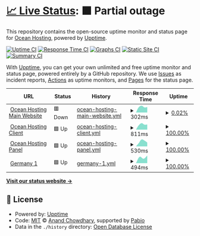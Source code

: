 # [📈 Live Status](https://status.ocean-hosting.top): <!--live status--> **🟧 Partial outage**

This repository contains the open-source uptime monitor and status page for [Ocean Hosting](https://status.ocean-hosting.top), powered by [Upptime](https://github.com/upptime/upptime).

[![Uptime CI](https://github.com/Ocean-Hosting/ocean-upptime/workflows/Uptime%20CI/badge.svg)](https://github.com/Ocean-Hosting/ocean-upptime/actions?query=workflow%3A%22Uptime+CI%22)
[![Response Time CI](https://github.com/Ocean-Hosting/ocean-upptime/workflows/Response%20Time%20CI/badge.svg)](https://github.com/Ocean-Hosting/ocean-upptime/actions?query=workflow%3A%22Response+Time+CI%22)
[![Graphs CI](https://github.com/Ocean-Hosting/ocean-upptime/workflows/Graphs%20CI/badge.svg)](https://github.com/Ocean-Hosting/ocean-upptime/actions?query=workflow%3A%22Graphs+CI%22)
[![Static Site CI](https://github.com/Ocean-Hosting/ocean-upptime/workflows/Static%20Site%20CI/badge.svg)](https://github.com/Ocean-Hosting/ocean-upptime/actions?query=workflow%3A%22Static+Site+CI%22)
[![Summary CI](https://github.com/Ocean-Hosting/ocean-upptime/workflows/Summary%20CI/badge.svg)](https://github.com/Ocean-Hosting/ocean-upptime/actions?query=workflow%3A%22Summary+CI%22)

With [Upptime](https://upptime.js.org), you can get your own unlimited and free uptime monitor and status page, powered entirely by a GitHub repository. We use [Issues](https://github.com/Ocean-Hosting/ocean-upptime/issues) as incident reports, [Actions](https://github.com/Ocean-Hosting/ocean-upptime/actions) as uptime monitors, and [Pages](https://status.ocean-hosting.top) for the status page.

<!--start: status pages-->
<!-- This summary is generated by Upptime (https://github.com/upptime/upptime) -->
<!-- Do not edit this manually, your changes will be overwritten -->
<!-- prettier-ignore -->
| URL | Status | History | Response Time | Uptime |
| --- | ------ | ------- | ------------- | ------ |
| <img alt="" src="https://icons.duckduckgo.com/ip3/ocean-hosting.top.ico" height="13"> [Ocean Hosting Main Website](https://ocean-hosting.top) | 🟥 Down | [ocean-hosting-main-website.yml](https://github.com/Ocean-Hosting/ocean-upptime/commits/HEAD/history/ocean-hosting-main-website.yml) | <details><summary><img alt="Response time graph" src="./graphs/ocean-hosting-main-website/response-time-week.png" height="20"> 302ms</summary><br><a href="https://status.ocean-hosting.top/history/ocean-hosting-main-website"><img alt="Response time 302" src="https://img.shields.io/endpoint?url=https%3A%2F%2Fraw.githubusercontent.com%2FOcean-Hosting%2Focean-upptime%2FHEAD%2Fapi%2Focean-hosting-main-website%2Fresponse-time.json"></a><br><a href="https://status.ocean-hosting.top/history/ocean-hosting-main-website"><img alt="24-hour response time 302" src="https://img.shields.io/endpoint?url=https%3A%2F%2Fraw.githubusercontent.com%2FOcean-Hosting%2Focean-upptime%2FHEAD%2Fapi%2Focean-hosting-main-website%2Fresponse-time-day.json"></a><br><a href="https://status.ocean-hosting.top/history/ocean-hosting-main-website"><img alt="7-day response time 302" src="https://img.shields.io/endpoint?url=https%3A%2F%2Fraw.githubusercontent.com%2FOcean-Hosting%2Focean-upptime%2FHEAD%2Fapi%2Focean-hosting-main-website%2Fresponse-time-week.json"></a><br><a href="https://status.ocean-hosting.top/history/ocean-hosting-main-website"><img alt="30-day response time 302" src="https://img.shields.io/endpoint?url=https%3A%2F%2Fraw.githubusercontent.com%2FOcean-Hosting%2Focean-upptime%2FHEAD%2Fapi%2Focean-hosting-main-website%2Fresponse-time-month.json"></a><br><a href="https://status.ocean-hosting.top/history/ocean-hosting-main-website"><img alt="1-year response time 302" src="https://img.shields.io/endpoint?url=https%3A%2F%2Fraw.githubusercontent.com%2FOcean-Hosting%2Focean-upptime%2FHEAD%2Fapi%2Focean-hosting-main-website%2Fresponse-time-year.json"></a></details> | <details><summary><a href="https://status.ocean-hosting.top/history/ocean-hosting-main-website">0.02%</a></summary><a href="https://status.ocean-hosting.top/history/ocean-hosting-main-website"><img alt="All-time uptime 0.02%" src="https://img.shields.io/endpoint?url=https%3A%2F%2Fraw.githubusercontent.com%2FOcean-Hosting%2Focean-upptime%2FHEAD%2Fapi%2Focean-hosting-main-website%2Fuptime.json"></a><br><a href="https://status.ocean-hosting.top/history/ocean-hosting-main-website"><img alt="24-hour uptime 0.02%" src="https://img.shields.io/endpoint?url=https%3A%2F%2Fraw.githubusercontent.com%2FOcean-Hosting%2Focean-upptime%2FHEAD%2Fapi%2Focean-hosting-main-website%2Fuptime-day.json"></a><br><a href="https://status.ocean-hosting.top/history/ocean-hosting-main-website"><img alt="7-day uptime 0.02%" src="https://img.shields.io/endpoint?url=https%3A%2F%2Fraw.githubusercontent.com%2FOcean-Hosting%2Focean-upptime%2FHEAD%2Fapi%2Focean-hosting-main-website%2Fuptime-week.json"></a><br><a href="https://status.ocean-hosting.top/history/ocean-hosting-main-website"><img alt="30-day uptime 0.02%" src="https://img.shields.io/endpoint?url=https%3A%2F%2Fraw.githubusercontent.com%2FOcean-Hosting%2Focean-upptime%2FHEAD%2Fapi%2Focean-hosting-main-website%2Fuptime-month.json"></a><br><a href="https://status.ocean-hosting.top/history/ocean-hosting-main-website"><img alt="1-year uptime 0.02%" src="https://img.shields.io/endpoint?url=https%3A%2F%2Fraw.githubusercontent.com%2FOcean-Hosting%2Focean-upptime%2FHEAD%2Fapi%2Focean-hosting-main-website%2Fuptime-year.json"></a></details>
| <img alt="" src="https://icons.duckduckgo.com/ip3/client.ocean-hosting.top.ico" height="13"> [Ocean Hosting Client](https://client.ocean-hosting.top) | 🟩 Up | [ocean-hosting-client.yml](https://github.com/Ocean-Hosting/ocean-upptime/commits/HEAD/history/ocean-hosting-client.yml) | <details><summary><img alt="Response time graph" src="./graphs/ocean-hosting-client/response-time-week.png" height="20"> 811ms</summary><br><a href="https://status.ocean-hosting.top/history/ocean-hosting-client"><img alt="Response time 811" src="https://img.shields.io/endpoint?url=https%3A%2F%2Fraw.githubusercontent.com%2FOcean-Hosting%2Focean-upptime%2FHEAD%2Fapi%2Focean-hosting-client%2Fresponse-time.json"></a><br><a href="https://status.ocean-hosting.top/history/ocean-hosting-client"><img alt="24-hour response time 811" src="https://img.shields.io/endpoint?url=https%3A%2F%2Fraw.githubusercontent.com%2FOcean-Hosting%2Focean-upptime%2FHEAD%2Fapi%2Focean-hosting-client%2Fresponse-time-day.json"></a><br><a href="https://status.ocean-hosting.top/history/ocean-hosting-client"><img alt="7-day response time 811" src="https://img.shields.io/endpoint?url=https%3A%2F%2Fraw.githubusercontent.com%2FOcean-Hosting%2Focean-upptime%2FHEAD%2Fapi%2Focean-hosting-client%2Fresponse-time-week.json"></a><br><a href="https://status.ocean-hosting.top/history/ocean-hosting-client"><img alt="30-day response time 811" src="https://img.shields.io/endpoint?url=https%3A%2F%2Fraw.githubusercontent.com%2FOcean-Hosting%2Focean-upptime%2FHEAD%2Fapi%2Focean-hosting-client%2Fresponse-time-month.json"></a><br><a href="https://status.ocean-hosting.top/history/ocean-hosting-client"><img alt="1-year response time 811" src="https://img.shields.io/endpoint?url=https%3A%2F%2Fraw.githubusercontent.com%2FOcean-Hosting%2Focean-upptime%2FHEAD%2Fapi%2Focean-hosting-client%2Fresponse-time-year.json"></a></details> | <details><summary><a href="https://status.ocean-hosting.top/history/ocean-hosting-client">100.00%</a></summary><a href="https://status.ocean-hosting.top/history/ocean-hosting-client"><img alt="All-time uptime 100.00%" src="https://img.shields.io/endpoint?url=https%3A%2F%2Fraw.githubusercontent.com%2FOcean-Hosting%2Focean-upptime%2FHEAD%2Fapi%2Focean-hosting-client%2Fuptime.json"></a><br><a href="https://status.ocean-hosting.top/history/ocean-hosting-client"><img alt="24-hour uptime 100.00%" src="https://img.shields.io/endpoint?url=https%3A%2F%2Fraw.githubusercontent.com%2FOcean-Hosting%2Focean-upptime%2FHEAD%2Fapi%2Focean-hosting-client%2Fuptime-day.json"></a><br><a href="https://status.ocean-hosting.top/history/ocean-hosting-client"><img alt="7-day uptime 100.00%" src="https://img.shields.io/endpoint?url=https%3A%2F%2Fraw.githubusercontent.com%2FOcean-Hosting%2Focean-upptime%2FHEAD%2Fapi%2Focean-hosting-client%2Fuptime-week.json"></a><br><a href="https://status.ocean-hosting.top/history/ocean-hosting-client"><img alt="30-day uptime 100.00%" src="https://img.shields.io/endpoint?url=https%3A%2F%2Fraw.githubusercontent.com%2FOcean-Hosting%2Focean-upptime%2FHEAD%2Fapi%2Focean-hosting-client%2Fuptime-month.json"></a><br><a href="https://status.ocean-hosting.top/history/ocean-hosting-client"><img alt="1-year uptime 100.00%" src="https://img.shields.io/endpoint?url=https%3A%2F%2Fraw.githubusercontent.com%2FOcean-Hosting%2Focean-upptime%2FHEAD%2Fapi%2Focean-hosting-client%2Fuptime-year.json"></a></details>
| <img alt="" src="https://icons.duckduckgo.com/ip3/panel.ocean-hosting.top.ico" height="13"> [Ocean Hosting Panel](https://panel.ocean-hosting.top) | 🟩 Up | [ocean-hosting-panel.yml](https://github.com/Ocean-Hosting/ocean-upptime/commits/HEAD/history/ocean-hosting-panel.yml) | <details><summary><img alt="Response time graph" src="./graphs/ocean-hosting-panel/response-time-week.png" height="20"> 530ms</summary><br><a href="https://status.ocean-hosting.top/history/ocean-hosting-panel"><img alt="Response time 530" src="https://img.shields.io/endpoint?url=https%3A%2F%2Fraw.githubusercontent.com%2FOcean-Hosting%2Focean-upptime%2FHEAD%2Fapi%2Focean-hosting-panel%2Fresponse-time.json"></a><br><a href="https://status.ocean-hosting.top/history/ocean-hosting-panel"><img alt="24-hour response time 530" src="https://img.shields.io/endpoint?url=https%3A%2F%2Fraw.githubusercontent.com%2FOcean-Hosting%2Focean-upptime%2FHEAD%2Fapi%2Focean-hosting-panel%2Fresponse-time-day.json"></a><br><a href="https://status.ocean-hosting.top/history/ocean-hosting-panel"><img alt="7-day response time 530" src="https://img.shields.io/endpoint?url=https%3A%2F%2Fraw.githubusercontent.com%2FOcean-Hosting%2Focean-upptime%2FHEAD%2Fapi%2Focean-hosting-panel%2Fresponse-time-week.json"></a><br><a href="https://status.ocean-hosting.top/history/ocean-hosting-panel"><img alt="30-day response time 530" src="https://img.shields.io/endpoint?url=https%3A%2F%2Fraw.githubusercontent.com%2FOcean-Hosting%2Focean-upptime%2FHEAD%2Fapi%2Focean-hosting-panel%2Fresponse-time-month.json"></a><br><a href="https://status.ocean-hosting.top/history/ocean-hosting-panel"><img alt="1-year response time 530" src="https://img.shields.io/endpoint?url=https%3A%2F%2Fraw.githubusercontent.com%2FOcean-Hosting%2Focean-upptime%2FHEAD%2Fapi%2Focean-hosting-panel%2Fresponse-time-year.json"></a></details> | <details><summary><a href="https://status.ocean-hosting.top/history/ocean-hosting-panel">100.00%</a></summary><a href="https://status.ocean-hosting.top/history/ocean-hosting-panel"><img alt="All-time uptime 100.00%" src="https://img.shields.io/endpoint?url=https%3A%2F%2Fraw.githubusercontent.com%2FOcean-Hosting%2Focean-upptime%2FHEAD%2Fapi%2Focean-hosting-panel%2Fuptime.json"></a><br><a href="https://status.ocean-hosting.top/history/ocean-hosting-panel"><img alt="24-hour uptime 100.00%" src="https://img.shields.io/endpoint?url=https%3A%2F%2Fraw.githubusercontent.com%2FOcean-Hosting%2Focean-upptime%2FHEAD%2Fapi%2Focean-hosting-panel%2Fuptime-day.json"></a><br><a href="https://status.ocean-hosting.top/history/ocean-hosting-panel"><img alt="7-day uptime 100.00%" src="https://img.shields.io/endpoint?url=https%3A%2F%2Fraw.githubusercontent.com%2FOcean-Hosting%2Focean-upptime%2FHEAD%2Fapi%2Focean-hosting-panel%2Fuptime-week.json"></a><br><a href="https://status.ocean-hosting.top/history/ocean-hosting-panel"><img alt="30-day uptime 100.00%" src="https://img.shields.io/endpoint?url=https%3A%2F%2Fraw.githubusercontent.com%2FOcean-Hosting%2Focean-upptime%2FHEAD%2Fapi%2Focean-hosting-panel%2Fuptime-month.json"></a><br><a href="https://status.ocean-hosting.top/history/ocean-hosting-panel"><img alt="1-year uptime 100.00%" src="https://img.shields.io/endpoint?url=https%3A%2F%2Fraw.githubusercontent.com%2FOcean-Hosting%2Focean-upptime%2FHEAD%2Fapi%2Focean-hosting-panel%2Fuptime-year.json"></a></details>
| <img alt="" src="https://icons.duckduckgo.com/ip3/de1.ocean-hosting.top.ico" height="13"> [Germany 1](https://de1.ocean-hosting.top:8080) | 🟩 Up | [germany-1.yml](https://github.com/Ocean-Hosting/ocean-upptime/commits/HEAD/history/germany-1.yml) | <details><summary><img alt="Response time graph" src="./graphs/germany-1/response-time-week.png" height="20"> 494ms</summary><br><a href="https://status.ocean-hosting.top/history/germany-1"><img alt="Response time 494" src="https://img.shields.io/endpoint?url=https%3A%2F%2Fraw.githubusercontent.com%2FOcean-Hosting%2Focean-upptime%2FHEAD%2Fapi%2Fgermany-1%2Fresponse-time.json"></a><br><a href="https://status.ocean-hosting.top/history/germany-1"><img alt="24-hour response time 494" src="https://img.shields.io/endpoint?url=https%3A%2F%2Fraw.githubusercontent.com%2FOcean-Hosting%2Focean-upptime%2FHEAD%2Fapi%2Fgermany-1%2Fresponse-time-day.json"></a><br><a href="https://status.ocean-hosting.top/history/germany-1"><img alt="7-day response time 494" src="https://img.shields.io/endpoint?url=https%3A%2F%2Fraw.githubusercontent.com%2FOcean-Hosting%2Focean-upptime%2FHEAD%2Fapi%2Fgermany-1%2Fresponse-time-week.json"></a><br><a href="https://status.ocean-hosting.top/history/germany-1"><img alt="30-day response time 494" src="https://img.shields.io/endpoint?url=https%3A%2F%2Fraw.githubusercontent.com%2FOcean-Hosting%2Focean-upptime%2FHEAD%2Fapi%2Fgermany-1%2Fresponse-time-month.json"></a><br><a href="https://status.ocean-hosting.top/history/germany-1"><img alt="1-year response time 494" src="https://img.shields.io/endpoint?url=https%3A%2F%2Fraw.githubusercontent.com%2FOcean-Hosting%2Focean-upptime%2FHEAD%2Fapi%2Fgermany-1%2Fresponse-time-year.json"></a></details> | <details><summary><a href="https://status.ocean-hosting.top/history/germany-1">100.00%</a></summary><a href="https://status.ocean-hosting.top/history/germany-1"><img alt="All-time uptime 100.00%" src="https://img.shields.io/endpoint?url=https%3A%2F%2Fraw.githubusercontent.com%2FOcean-Hosting%2Focean-upptime%2FHEAD%2Fapi%2Fgermany-1%2Fuptime.json"></a><br><a href="https://status.ocean-hosting.top/history/germany-1"><img alt="24-hour uptime 100.00%" src="https://img.shields.io/endpoint?url=https%3A%2F%2Fraw.githubusercontent.com%2FOcean-Hosting%2Focean-upptime%2FHEAD%2Fapi%2Fgermany-1%2Fuptime-day.json"></a><br><a href="https://status.ocean-hosting.top/history/germany-1"><img alt="7-day uptime 100.00%" src="https://img.shields.io/endpoint?url=https%3A%2F%2Fraw.githubusercontent.com%2FOcean-Hosting%2Focean-upptime%2FHEAD%2Fapi%2Fgermany-1%2Fuptime-week.json"></a><br><a href="https://status.ocean-hosting.top/history/germany-1"><img alt="30-day uptime 100.00%" src="https://img.shields.io/endpoint?url=https%3A%2F%2Fraw.githubusercontent.com%2FOcean-Hosting%2Focean-upptime%2FHEAD%2Fapi%2Fgermany-1%2Fuptime-month.json"></a><br><a href="https://status.ocean-hosting.top/history/germany-1"><img alt="1-year uptime 100.00%" src="https://img.shields.io/endpoint?url=https%3A%2F%2Fraw.githubusercontent.com%2FOcean-Hosting%2Focean-upptime%2FHEAD%2Fapi%2Fgermany-1%2Fuptime-year.json"></a></details>

<!--end: status pages-->

[**Visit our status website →**](https://status.ocean-hosting.top)

## 📄 License

- Powered by: [Upptime](https://github.com/upptime/upptime)
- Code: [MIT](./LICENSE) © [Anand Chowdhary](https://anandchowdhary.com), supported by [Pabio](https://pabio.com)
- Data in the `./history` directory: [Open Database License](https://opendatacommons.org/licenses/odbl/1-0/)
